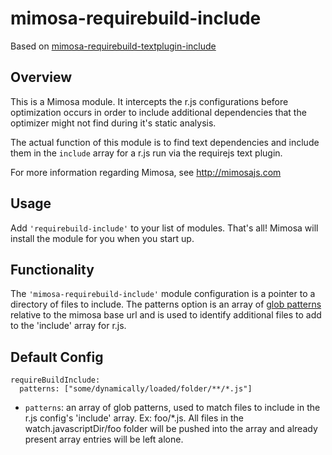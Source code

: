 mimosa-requirebuild-include
===========

Based on [mimosa-requirebuild-textplugin-include](https://github.com/dbashford/mimosa-requirebuild-textplugin-include)

## Overview

This is a Mimosa module.  It intercepts the r.js configurations before optimization occurs in order to include additional dependencies that the optimizer might not find during it's static analysis.

The actual function of this module is to find text dependencies and include them in the `include` array for a r.js run via the requirejs text plugin.

For more information regarding Mimosa, see http://mimosajs.com

## Usage

Add `'requirebuild-include'` to your list of modules.  That's all!  Mimosa will install the module for you when you start up.

## Functionality

The `'mimosa-requirebuild-include'` module configuration is a pointer to a directory of files to include. The patterns option is an array of [glob patterns](http://en.wikipedia.org/wiki/Glob_%28programming%29) relative to the mimosa base url and is used to identify additional files to add to the 'include' array for r.js.

## Default Config

```
requireBuildInclude:
  patterns: ["some/dynamically/loaded/folder/**/*.js"]
```

* `patterns`: an array of glob patterns, used to match files to include in the r.js config's 'include' array.  Ex: foo/*.js. All files in the watch.javascriptDir/foo folder will be pushed into the array and already present array entries will be left alone.